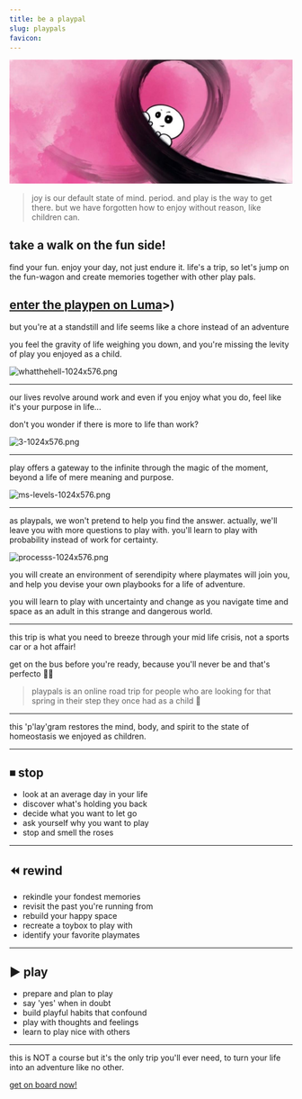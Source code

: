 ```yaml
---
title: be a playpal
slug: playpals
favicon: 
---
```


![assets/images/playpen.jpeg](assets/images/playpen.jpg)

> joy is our default state of mind. period. and play is the way to get there. but we have forgotten how to enjoy without reason, like children can.

## take a walk on the fun side!
find your fun. enjoy your day, not just endure it. life's a trip, so let's jump on the fun-wagon and create memories together with other play pals. 

## [enter the playpen on Luma](https://lu.ma/community/com-bTQQ4bGoEThBj51)>)

but you're at a standstill and life seems like a chore instead of an adventure

you feel the gravity of life weighing you down, and you're missing the levity of play you enjoyed as a child.

![whatthehell-1024x576.png](http://metasprint.net/wp-content/uploads/2021/08/whatthehell-1024x576.png)

---
our lives revolve around work and even if you enjoy what you do, feel like it's your purpose in life...

don't you wonder if there is more to life than work?

![3-1024x576.png](http://metasprint.net/wp-content/uploads/2021/08/3-1024x576.png)

---
play offers a gateway to the infinite through the magic of the moment, beyond a life of mere meaning and purpose. 

![ms-levels-1024x576.png](http://metasprint.net/wp-content/uploads/2021/08/ms-levels-1024x576.png)

---
as playpals, we won't pretend to help you find the answer. actually, we'll leave you with more questions to play with. you'll learn to play with probability instead of work for certainty.

![processs-1024x576.png](http://metasprint.net/wp-content/uploads/2021/08/processs-1024x576.png)

you will create an environment of serendipity where playmates will join you, and help you devise your own playbooks for a life of adventure. 

you will learn to play with uncertainty and change as you navigate time and space as an adult in this strange and dangerous world.

---
this trip is what you need to breeze through your mid life crisis, not a sports car or a hot affair!

get on the bus before you're ready, because you'll never be and that's perfecto 🤌🏽

> playpals is an online road trip for people who are looking for that spring in their step they once had as a child 🥳

---
this 'p'lay'gram restores the mind, body, and spirit to the state of homeostasis we enjoyed as children.

---
## ⏹ stop

- look at an average day in your life
- discover what's holding you back
- decide what you want to let go
- ask yourself why you want to play
- stop and smell the roses

---
## ⏪ rewind

- rekindle your fondest memories
- revisit the past you're running from
- rebuild your happy space
- recreate a toybox to play with
- identify your favorite playmates

---
## ▶️ play

- prepare and plan to play
- say 'yes' when in doubt
- build playful habits that confound
- play with thoughts and feelings
- learn to play nice with others

---
this is NOT a course but it's the only trip you'll ever need, to turn your life into an adventure like no other. 

[get on board now!](https://reddy2go.com/playpals)